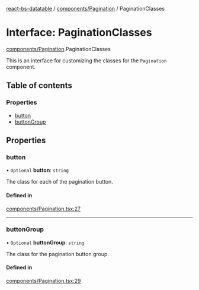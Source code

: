 [react-bs-datatable](../README.md) / [components/Pagination](../modules/components_Pagination.md) / PaginationClasses

# Interface: PaginationClasses

[components/Pagination](../modules/components_Pagination.md).PaginationClasses

This is an interface for customizing the classes for
the `Pagination` component.

## Table of contents

### Properties

- [button](components_Pagination.PaginationClasses.md#button)
- [buttonGroup](components_Pagination.PaginationClasses.md#buttongroup)

## Properties

### button

• `Optional` **button**: `string`

The class for each of the pagination button.

#### Defined in

[components/Pagination.tsx:27](https://github.com/imballinst/react-bs-datatable/blob/a980185/src/components/Pagination.tsx#L27)

___

### buttonGroup

• `Optional` **buttonGroup**: `string`

The class for the pagination button group.

#### Defined in

[components/Pagination.tsx:29](https://github.com/imballinst/react-bs-datatable/blob/a980185/src/components/Pagination.tsx#L29)

